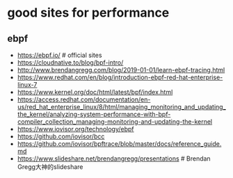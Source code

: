 # good sites for performance
## ebpf

- https://ebpf.io/ # official sites
- https://cloudnative.to/blog/bpf-intro/
- http://www.brendangregg.com/blog/2019-01-01/learn-ebpf-tracing.html
- https://www.redhat.com/en/blog/introduction-ebpf-red-hat-enterprise-linux-7
- https://www.kernel.org/doc/html/latest/bpf/index.html
- https://access.redhat.com/documentation/en-us/red_hat_enterprise_linux/8/html/managing_monitoring_and_updating_the_kernel/analyzing-system-performance-with-bpf-compiler_collection_managing-monitoring-and-updating-the-kernel
- https://www.iovisor.org/technology/ebpf
- https://github.com/iovisor/bcc
- https://github.com/iovisor/bpftrace/blob/master/docs/reference_guide.md
- https://www.slideshare.net/brendangregg/presentations # Brendan Gregg大神的slideshare